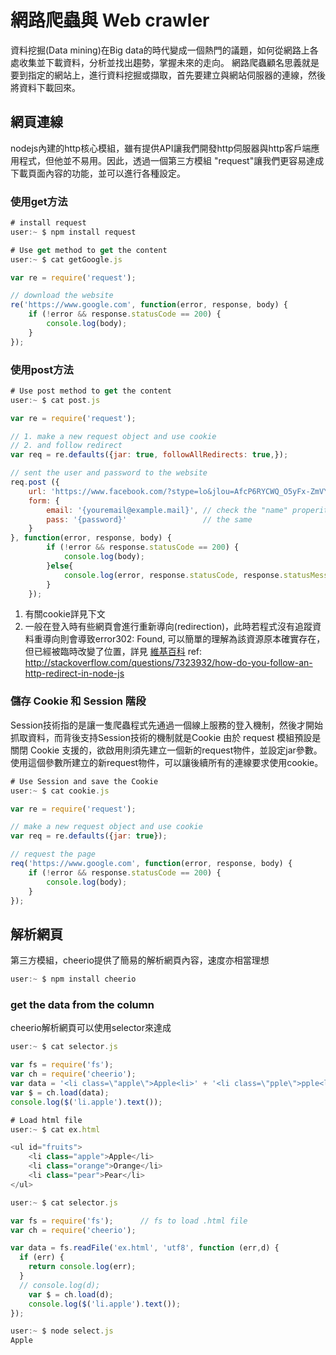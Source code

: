 # 網路爬蟲與 Web crawler
資料挖掘(Data mining)在Big data的時代變成一個熱門的議題，如何從網路上各處收集並下載資料，分析並找出趨勢，掌握未來的走向。
網路爬蟲顧名思義就是要到指定的網站上，進行資料挖掘或擷取，首先要建立與網站伺服器的連線，然後將資料下載回來。

## 網頁連線
nodejs內建的http核心模組，雖有提供API讓我們開發http伺服器與http客戶端應用程式，但他並不易用。因此，透過一個第三方模組 "request"讓我們更容易達成下載頁面內容的功能，並可以進行各種設定。

### 使用get方法
```js
# install request
user:~ $ npm install request

# Use get method to get the content
user:~ $ cat getGoogle.js

var re = require('request');

// download the website
re('https://www.google.com', function(error, response, body) {
	if (!error && response.statusCode == 200) {
		console.log(body);
	}
});
```

### 使用post方法
```js
# Use post method to get the content
user:~ $ cat post.js

var re = require('request');

// 1. make a new request object and use cookie
// 2. and follow redirect
var req = re.defaults({jar: true, followAllRedirects: true,});

// sent the user and password to the website
req.post ({
	url: 'https://www.facebook.com/?stype=lo&jlou=AfcP6RYCWQ_O5yFx-ZmVY4UMCTjfU3YAChpSP2iIPmWxQGatG2VbgpXZSxX1Fspt9LMX1Skcp93q5nnjVGsF2vrJDTneIE6mRIIh733Z6zRvQg&smuh=6353&lh=Ac8upbA_SuAhSE4m',
	form: {
		email: '{youremail@example.mail}', // check the "name" properity on the "username" column
		pass: '{password}'                 // the same
	}
}, function(error, response, body) {
		if (!error && response.statusCode == 200) {
			console.log(body);
		}else{
			console.log(error, response.statusCode, response.statusMessage);
		}
	});
```
1. 有關cookie詳見下文
2. 一般在登入時有些網頁會進行重新導向(redirection)，此時若程式沒有追蹤資料重導向則會導致error302: Found, 可以簡單的理解為該資源原本確實存在，但已經被臨時改變了位置，詳見 [維基百科](https://zh.wikipedia.org/wiki/HTTP_302)
ref: http://stackoverflow.com/questions/7323932/how-do-you-follow-an-http-redirect-in-node-js

### 儲存 Cookie 和 Session 階段
Session技術指的是讓一隻爬蟲程式先通過一個線上服務的登入機制，然後才開始抓取資料，而背後支持Session技術的機制就是Cookie
由於 request 模組預設是關閉 Cookie 支援的，欲啟用則須先建立一個新的request物件，並設定jar參數。使用這個參數所建立的新request物件，可以讓後續所有的連線要求使用cookie。
```js
# Use Session and save the Cookie
user:~ $ cat cookie.js

var re = require('request');

// make a new request object and use cookie
var req = re.defaults({jar: true});

// request the page
req('https://www.google.com', function(error, response, body) {
	if (!error && response.statusCode == 200) {
		console.log(body);
	}
});
```

## 解析網頁
第三方模組，cheerio提供了簡易的解析網頁內容，速度亦相當理想
```js
user:~ $ npm install cheerio
```

### get the data from the column
cheerio解析網頁可以使用selector來達成

```js
user:~ $ cat selector.js

var fs = require('fs');
var ch = require('cheerio');
var data = '<li class=\"apple\">Apple<li>' + '<li class=\"pple\">pple<li>';
var $ = ch.load(data);
console.log($('li.apple').text());

# Load html file
user:~ $ cat ex.html

<ul id="fruits">
	<li class="apple">Apple</li>
	<li class="orange">Orange</li>
	<li class="pear">Pear</li>
</ul>

user:~ $ cat selector.js

var fs = require('fs');      // fs to load .html file
var ch = require('cheerio');

var data = fs.readFile('ex.html', 'utf8', function (err,d) {
  if (err) {
    return console.log(err);
  }
  // console.log(d);
	var $ = ch.load(d);
	console.log($('li.apple').text());
});

user:~ $ node select.js
Apple
```























